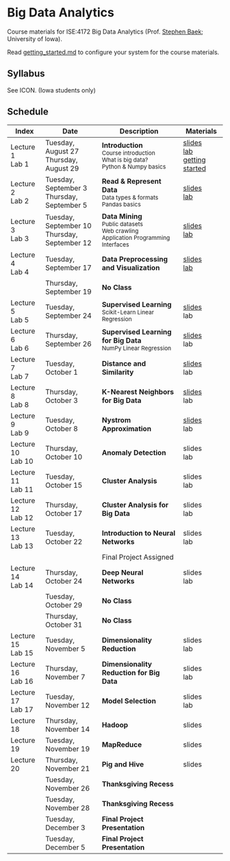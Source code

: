 # Big Data Analytics
Course materials for ISE:4172 Big Data Analytics (Prof. [Stephen Baek](http://www.stephenbaek.com); University of Iowa).

Read [getting_started.md](getting_started.md) to configure your system for the course materials.

## Syllabus
See ICON. (Iowa students only)

## Schedule

| **Index**       | **Date**           | **Description**           | **Materials**     |
|-----------------|--------------------|---------------------------|-------------------|
| Lecture 1<br>Lab 1 | Tuesday, August 27<br>Thursday, August 29 | **Introduction**<br><sub>Course introduction<br>What is big data?<br>Python & Numpy basics</sub>  | [slides][slide1]<br>[lab][lab1]<br>[getting started](getting_started.md) |
| Lecture 2<br>Lab 2 | Tuesday, September 3<br>Thursday, September 5 | **Read & Represent Data**<br><sub>Data types & formats<br>Pandas basics</sub> | [slides][slide2]<br>[lab][lab2] |
| Lecture 3<br>Lab 3 | Tuesday, September 10<br>Thursday, September 12 | **Data Mining**<br><sub>Public datasets<br>Web crawling<br>Application Programming Interfaces</sub> | [slides][slide3]<br>[lab][lab3] |
| Lecture 4<br>Lab 4 | Tuesday, September 17 | **Data Preprocessing and Visualization**<br><sub></sub> | [slides][slide4]<br>[lab][lab4] |
|                    | Thursday, September 19 | **No Class**<br> |   |
| Lecture 5<br>Lab 5 | Tuesday, September 24 | **Supervised Learning**<br><sub>Scikit-Learn Linear Regression</sub> | [slides][slide5]<br>lab |
| Lecture 6<br>Lab 6 | Thursday, September 26 | **Supervised Learning for Big Data**<br><sub>NumPy Linear Regression</sub> | [slides][slide6]<br>lab |
| Lecture 7<br>Lab 7 | Tuesday, October 1 | **Distance and Similarity**<br><sub></sub> | [slides][slide7]<br>lab |
| Lecture 8<br>Lab 8 | Thursday, October 3 | **K-Nearest Neighbors for Big Data**<br><sub></sub> | [slides][slide8]<br>lab |
| Lecture 9<br>Lab 9 | Tuesday, October 8 | **Nystrom Approximation**<br><sub></sub> | [slides][slide9]<br>lab |
| Lecture 10<br>Lab 10 | Thursday, October 10 | **Anomaly Detection**<br><sub></sub> | slides<br>lab |
| Lecture 11<br>Lab 11 | Tuesday, October 15 | **Cluster Analysis**<br><sub></sub> | slides<br>lab |
| Lecture 12<br>Lab 12 | Thursday, October 17 | **Cluster Analysis for Big Data**<br><sub></sub> | slides<br>lab |
| Lecture 13<br>Lab 13 | Tuesday, October 22 | **Introduction to Neural Networks**<br><sub></sub> | slides<br>lab |
|                    |                     | Final Project Assigned                |               |
| Lecture 14<br>Lab 14 | Thursday, October 24 | **Deep Neural Networks**<br><sub></sub> | slides<br>lab |
|                    | Tuesday, October 29 | **No Class**<br> |  |
|                    | Thursday, October 31 | **No Class**<br> |  |
| Lecture 15<br>Lab 15 | Tuesday, November 5 | **Dimensionality Reduction**<br><sub></sub> | slides<br>lab |
| Lecture 16<br>Lab 16 | Thursday, November 7 | **Dimensionality Reduction for Big Data**<br><sub></sub> | slides<br>lab |
| Lecture 17<br>Lab 17 | Tuesday, November 12 | **Model Selection**<br><sub></sub> | slides<br>lab |
| Lecture 18 | Thursday, November 14 | **Hadoop**<br><sub></sub> | slides |
| Lecture 19 | Tuesday, November 19 | **MapReduce**<br><sub></sub> | slides |
| Lecture 20 | Thursday, November 21 | **Pig and Hive**<br><sub></sub> | slides |
|                    | Tuesday, November 26 | **Thanksgiving Recess**<br> |  |
|                    | Tuesday, November 28 | **Thanksgiving Recess**<br> |  |
|                    | Tuesday, December 3 | **Final Project Presentation**<br> |  |
|                    | Tuesday, December 5 | **Final Project Presentation**<br> |  |

<!--| Lecture 7<br>Lab 7 |  | **Market Basket Analysis**<br><sub></sub> | slides<br>lab |-->




[slide1]: https://docs.google.com/presentation/d/1SfyD_368Fi3-jp_1K0jcruSszwG55srlr9BtGz3A2OI/edit?usp=sharing
[slide2]: https://docs.google.com/presentation/d/17HzZmXP-xWtvgPrPOptM-AEKFnGaUJSzmEiJjz784_c/edit?usp=sharing
[slide3]: https://docs.google.com/presentation/d/13A1hZwC3uXRYgGsWtFgeFVnql_Li_dgMaOJ2WXDj6t0/edit?usp=sharing
[slide4]: https://docs.google.com/presentation/d/1ZlB6RmeJhJCugo0G3KnQFrIW_HNevgQgNR3HgwHa144/edit?usp=sharing
[slide5]: https://docs.google.com/presentation/d/1lITsifhDDPl-0adEgj9ATllTYIT1heydzcoewNvURA8/edit?usp=sharing
[slide6]: https://docs.google.com/presentation/d/14Xe7Ytn9NDohIUgp9OfWujRlo9Rq_SrseFnwSGJUouM/edit?usp=sharing
[slide7]: https://docs.google.com/presentation/d/1A3-7-QStxauVxAGKTYfw7LN3rBHc12kLiCWNlSMzNuk/edit?usp=sharing
[slide8]: https://docs.google.com/presentation/d/149sFpxqhKDFvCTgFWUN-7NouW1f16xgij1yowhpGt74/edit?usp=sharing
[slide9]: https://docs.google.com/presentation/d/1rPfl8ZCjSRNOt0jmfWaXIwIWsqz6xoZWCTVSYCWfj2Y/edit?usp=sharing

[lab1]: in-class-assignments/ica01/hello_world.ipynb
[lab2]: in-class-assignments/ica02/How_to_Read_and_Represent_Data.ipynb
[lab3]: in-class-assignments/ica03/Data_Mining.ipynb
[lab4]: in-class-assignments/ica04/Data_Preprocessing_and_Visualization.ipynb
